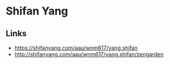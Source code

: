 # Shifan Yang

## Links
- https://shifanyang.com/aau/wnm617/yang.shifan
- http://shifanyang.com/aau/wnm617/yang.shifan/zengarden
